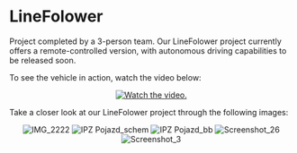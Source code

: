 # LineFolower

Project completed by a 3-person team.
Our LineFolower project currently offers a remote-controlled version, with autonomous driving capabilities to be released soon.

To see the vehicle in action, watch the video below:

<p align="center">
  <a href="https://www.youtube.com/watch?v=52OadkTGyIU">
     <img src="https://img.youtube.com/vi/52OadkTGyIU/0.jpg" alt="Watch the video.">
  </a>
</p>

Take a closer look at our LineFolower project through the following images:

<p align="center">
  <img src="https://github.com/TanskiSzymon/LineFolower/assets/108231030/a24a50a2-f31b-42cc-98fd-1d55dbf1c9d3" alt="IMG_2222">
  <img src="https://github.com/TanskiSzymon/LineFolower/assets/108231030/cbe7a992-5f35-41b1-9a26-364e3af3e471" alt="IPZ Pojazd_schem">
  <img src="https://github.com/TanskiSzymon/LineFolower/assets/108231030/8116b34a-0304-483b-9891-34d77b0a4f7c" alt="IPZ Pojazd_bb">
  <img src="https://github.com/TanskiSzymon/LineFolower/assets/108231030/68428ae8-7930-4f59-8754-a18e1aff8ac7" alt="Screenshot_26">
  <img src="https://github.com/TanskiSzymon/LineFolower/assets/108231030/95e8a498-32da-46a6-a5a1-8453f91621ff" alt="Screenshot_3">
</p>
